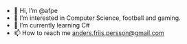 - 👋 Hi, I’m @afpe
- 👀 I’m interested in Computer Science, football and gaming.
- 🌱 I’m currently learning C#
- 📫 How to reach me anders.friis.persson@gmail.com

<!---
afpe/afpe is a ✨ special ✨ repository because its `README.md` (this file) appears on your GitHub profile.
You can click the Preview link to take a look at your changes.
--->
